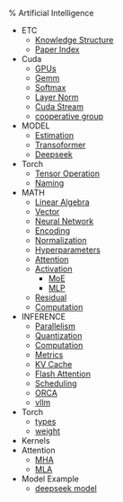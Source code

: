 % Artificial Intelligence

- ETC
    - [Knowledge Structure](./knowledge_structure.md)
    - [Paper Index](./Paper_Index.md)
- Cuda
    - [GPUs](./GPUs.md)
    - [Gemm](./gemm.md)
    - [Softmax](./softmax.md)
    - [Layer Norm](./layernorm.md)
    - [Cuda Stream](./cuda_stream.md)
    - [cooperative group](./cooperative_group.md)
- MODEL
    - [Estimation](./Estimation.md)
    - [Transoformer](./Transoformer.md)
    - [Deepseek](./Deepseek.md)
- Torch
    - [Tensor Operation](./tensor_operation.md)
    - [Naming](./Naming.md)
- MATH
    - [Linear Algebra](./Linear_Algebra.md)
    - [Vector](./Vector.md)
    - [Neural Network](./neural_network.md)
    - [Encoding](./Encoding.md)
    - [Normalization](./Normalization.md)
    - [Hyperparameters](./Hyperparameters.md)
    - [Attention](./Attention.md)
    - [Activation](./Activation.md)
        - [MoE](./MoE.md)
        - [MLP](./MLP.md)
    - [Residual](./Residual.md)
    - [Computation](./Computation.md)
- INFERENCE
    - [Parallelism](./Parallelism.md)
    - [Quantization](./Quantization.md)
    - [Computation](./Computation.md)
    - [Metrics](./Metrics.md)
    - [KV Cache](./KV_Cache.md)
    - [Flash Attention](./Flash_Attention.md)
    - [Scheduling](./Scheduling.md)
    - [ORCA](./ORCA.md)
    - [vllm](./vllm.md)
- Torch
    - [types](./types.md)
    - [weight](./weight.md)
- Kernels
- Attention
    - [MHA](./MHA.md)
    - [MLA](./MLA.md)
- Model Example
    - [deepseek model](./deepseek_model.md)
